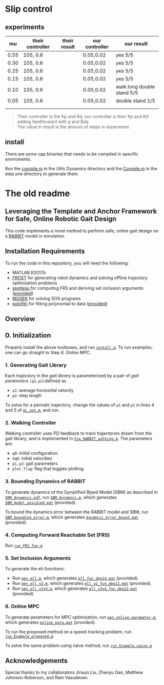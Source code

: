 # Slip control

## experiments


|  mu  | their controller|their result | our controller | our result
| ---- | ---- | ---- | ---- | ---- |
| 0.55 |  105, 0.6|   |   0.05,0.02  |yes 5/5|
| 0.30 |  105, 0.6|   |   0.05,0.02  |yes 5/5|
| 0.25 |  105, 0.6|   |   0.05,0.02  |yes 5/5|
| 0.15 |  105, 0.6|   |   0.05,0.02  |yes 5/5|
| 0.10 |  105, 0.6|   |   0.05,0.02  |walk long double stand  5/5|
| 0.05 |  105, 0.6|   |   0.05,0.02  |double stand 1/5|
|      |      |      |
|      |      |      |
> Their controller is the Kp and Kd, our controller is their Kp and Kd adding feedforward with $q$ and $dq\
> The value in result is the amount of steps in experiment

## install 

There are some cpp binaries that needs to be compiled in specific enviroments.

Run the [compile.m](Utils\Dynamics\compile.m) in the Utils Dynamics directory and the [Compile.m](Step1.Gait_Library\gen\kinematics\Compile.m) in the step one directory to generate them.

# The old readme
## Leveraging the Template and Anchor Framework for Safe, Online Robotic Gait Design
This code implements a novel method to perform safe, online gait design on a [RABBIT](https://ieeexplore.ieee.org/stamp/stamp.jsp?arnumber=1234651) model in simulation.

## Installation Requirements
To run the code in this repository, you will need the following:
- MATLAB R2017b
- [FROST](https://ayonga.github.io/frost-dev/index.html) for generating robot dynamics and solving offline trajectory optimization problems
- [spotless ](https://github.com/spot-toolbox/spotless) for computing FRS and deriving set inclusion arguments ([provided](https://github.com/pczhao/TA_GaitDesign/tree/master/Utils/spotless))
- [MOSEK](https://www.mosek.com/) for solving SOS programs
- [polyfitn](https://www.mathworks.com/matlabcentral/fileexchange/34765-polyfitn) for fitting polynomial to data ([provided](https://github.com/pczhao/TA_GaitDesign/tree/master/Utils/PolyfitnTools))
## Overview
## 0. Initialization
Properly install the above toolboxes, and run [`install.m`](https://github.com/pczhao/TA_GaitDesign/blob/master/install.m).
To run examples, one can go straight to Step *6. Online MPC*.
### 1. Generating Gait Library
Each trajectory in the *gait library* is parameterized by a pair of *gait parameters* `(p1,p2)`defined as

- `p1`: average horizontal velocity
- `p2`: step length

To solve for a periodic trajectory, change the values of `p1` and `p2` in lines 4 and 5 of [`GL_opt.m`](https://github.com/pczhao/TA_GaitDesign/blob/master/Step1.Gait_Library/GL_opt.m), and run.
### 2. Walking Controller
Walking controller uses PD feedback to track trajectories drawn from the gait library, and is implemented in [`Sim_RABBIT_walking.m`](https://github.com/pczhao/TA_GaitDesign/blob/master/Step2.Walking_Controller/Sim_RABBIT_walking.m). The parameters are:

- `q0`: initial configuration
- `dq0`: initial velocities
- `p1`, `p2`: gait parameters
- `plot_flag`: flag that toggles plotting

### 3. Bounding Dynamics of RABBIT
To generate dynamics of the Symplified Biped Model (SBM) as described in [`SBM_dynamics.pdf`](https://github.com/pczhao/TA_GaitDesign/blob/master/SBM_dynamics.pdf), run [`SBM_dynamics.m`](https://github.com/pczhao/TA_GaitDesign/blob/master/Step3.Dynamics_Bounds/SBM_dynamics.m), which generates
[`SBM_model_unscaled.mat`](https://github.com/pczhao/TA_GaitDesign/blob/master/Step3.Dynamics_Bounds/SBM_model_unscaled.mat) (provided). 

To bound the dynamics error between the RABBIT model and SBM, run [`SBM_bounding_error.m`](https://github.com/pczhao/TA_GaitDesign/blob/master/Step3.Dynamics_Bounds/SBM_bounding_error.m), which generates [`dynamics_error_bound.mat`](https://github.com/pczhao/TA_GaitDesign/blob/master/Step3.Dynamics_Bounds/dynamics_error_bound.mat) (provided).

### 4. Computing Forward Reachable Set (FRS)
Run [`run_FRS_fun.m`](https://github.com/pczhao/TA_GaitDesign/blob/master/Step4.FRS/run_FRS_fun.m)

### 5. Set Inclusion Arguments
To generate the ell-functions:

- Run [`gen_ell.m`](https://github.com/pczhao/TA_GaitDesign/blob/master/Step5.Set_Inclusion/gen_ell.m), which generates [`ell_fun_deg14.mat`](https://github.com/pczhao/TA_GaitDesign/blob/master/Step5.Set_Inclusion/ell_fun_deg14.mat) (provided).
- Run [`gen_ell_y2.m`](https://github.com/pczhao/TA_GaitDesign/blob/master/Step5.Set_Inclusion/gen_ell_y2.m), which generates [`ell_y2_fun_deg12.mat`](https://github.com/pczhao/TA_GaitDesign/blob/master/Step5.Set_Inclusion/ell_y2_fun_deg12.mat) (provided).
- Run [`gen_ell_y3y4.m`](https://github.com/pczhao/TA_GaitDesign/blob/master/Step5.Set_Inclusion/gen_ell_y3y4.m), which generates [`ell_y3y4_fun_deg12.mat`](https://github.com/pczhao/TA_GaitDesign/blob/master/Step5.Set_Inclusion/ell_y3y4_fun_deg12.mat) (provided).

### 6. Online MPC
To generate parameters for MPC optimization, run [`gen_online_parameter.m`](https://github.com/pczhao/TA_GaitDesign/blob/master/Step6.MPC/gen_online_parameter.m), which generates [`online_para.mat`](https://github.com/pczhao/TA_GaitDesign/blob/master/Step6.MPC/online_para.mat) (provided).

To run the proposed method on a speed-tracking problem, run [`run_Example_proposed.m`](https://github.com/pczhao/TA_GaitDesign/blob/master/Step6.MPC/run_Example_proposed.m)

To solve the same problem using naive method, run [`run_Example_naive.m`](https://github.com/pczhao/TA_GaitDesign/blob/master/Step6.MPC/run_Example_naive.m)

## Acknowledgements
Special thanks to my collaborators Jinsun Liu, Zhenyu Gan, Matthew Johnson-Roberson, and Ram Vasudevan.
